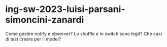 # ing-sw-2023-luisi-parsani-simoncini-zanardi

Come gestire notify e observer?
Lo shuffle e lo switch sono legit?
Che casi di test creare per il model?
